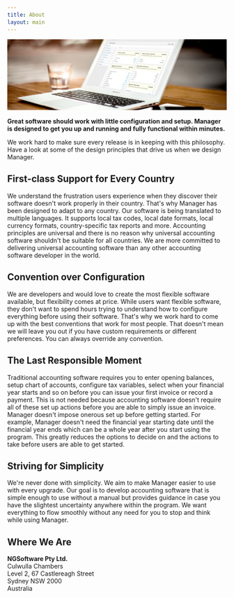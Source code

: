 ```yaml
---
title: About
layout: main
---
```

<div class="thumbnail"><img src="cover.jpg"></div>

**Great software should work with little configuration and setup. Manager is designed to get you up and running and fully functional within minutes.**

We work hard to make sure every release is in keeping with this philosophy. Have a look at some of the design principles that drive us when we design Manager.

First-class Support for Every Country
---
We understand the frustration users experience when they discover their software doesn't work properly in their country. That's why Manager has been designed to adapt to any country. Our software is being translated to multiple languages. It supports local tax codes, local date formats, local currency formats, country-specific tax reports and more. Accounting principles are universal and there is no reason why universal accounting software shouldn't be suitable for all countries. We are more committed to delivering universal accounting software than any other accounting software developer in the world.

Convention over Configuration
---
We are developers and would love to create the most flexible software available, but flexibility comes at price. While users want flexible software, they don't want to spend hours trying to understand how to configure everything before using their software. That's why we work hard to come up with the best conventions that work for most people. That doesn't mean we will leave you out if you have custom requirements or different preferences. You can always override any convention.

The Last Responsible Moment
---
Traditional accounting software requires you to enter opening balances, setup chart of accounts, configure tax variables, select when your financial year starts and so on before you can issue your first invoice or record a payment. This is not needed because accounting software doesn't require all of these set up actions before you are able to simply issue an invoice. Manager doesn't impose onerous set up before getting started. For example, Manager doesn't need the financial year starting date until the financial year ends which can be a whole year after you start using the program. This greatly reduces the options to decide on and the actions to take before users are able to get started.

Striving for Simplicity
---
We're never done with simplicity. We aim to make Manager easier to use with every upgrade. Our goal is to develop accounting software that is simple enough to use without a manual but provides guidance in case you have the slightest uncertainty anywhere within the program. We want everything to flow smoothly without any need for you to stop and think while using Manager.

Where We Are
---
**NGSoftware Pty Ltd.**<br />
Culwulla Chambers<br />
Level 2, 67 Castlereagh Street<br />
Sydney NSW 2000<br />
Australia<br />